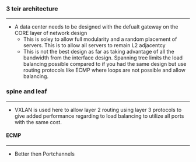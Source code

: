 ### 3 teir architecture
----
- A data center needs to be designed with the defualt gateway on the CORE layer of network design
	- This is soley to allow full modularity and a random placement of servers. This is to allow all servers to remain L2 adjacentcy
	- This is not the best design as far as taking advantage of all the bandwidth from the interface design. Spanning tree limits the load balancing possible compared to if you had the same design but use routing protocols like ECMP where loops are not possible and allow balancing.

### spine and leaf
----
- VXLAN is used here to allow layer 2 routing using layer 3 protocols to give added performance regarding to load balancing to utilize all ports with the same cost.


#### ECMP 
---
- Better then Portchannels 
